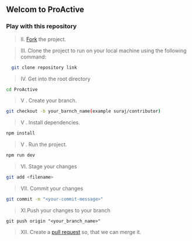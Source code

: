 ## Welcom to ProActive

### Play with this repository

> &#8545;. [Fork](https://github.com/DevsDialogue/ProActive/fork) the project.

> &#8546;. Clone the project to run on your local machine using the following command:

```sh
  git clone repository link
```

> &#8547;. Get into the root directory

```sh
cd ProActive
```

> &#8548; . Create your branch.

```sh
git checkout -b your_barnch_name(example suraj/contributor)
```

> &#8548; . Install dependencies.

```sh
npm install
```

> &#8548; . Run the project.

```sh
npm run dev
```

> &#8549;. Stage your changes

```sh
git add <filename>
```

> &#8550;. Commit your changes

```sh
git commit -m "<your-commit-message>"
```

> &#8554;.Push your changes to your branch

```
git push origin "<your_branch_name>"
```

> &#8555;. Create a [pull request](https://github.com/Suraj-kumar00/Getting-started-with-Git-Github/compare) so, that we can merge it.
